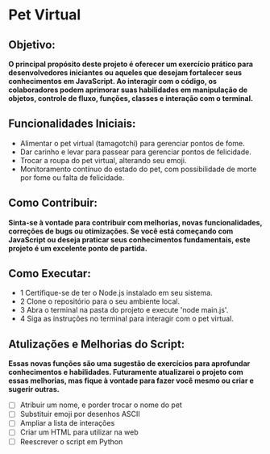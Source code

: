 # Pet Virtual

## Objetivo:
**O principal propósito deste projeto é oferecer um exercício prático para desenvolvedores iniciantes ou aqueles que desejam fortalecer seus conhecimentos em JavaScript. Ao interagir com o código, os colaboradores podem aprimorar suas habilidades em manipulação de objetos, controle de fluxo, funções, classes e interação com o terminal.**

## Funcionalidades Iniciais:
- Alimentar o pet virtual (tamagotchi) para gerenciar pontos de fome.
- Dar carinho e levar para passear para gerenciar pontos de felicidade.
- Trocar a roupa do pet virtual, alterando seu emoji.
- Monitoramento contínuo do estado do  pet, com possibilidade de morte por fome ou falta de felicidade.

## Como Contribuir:
**Sinta-se à vontade para contribuir com melhorias, novas funcionalidades, correções de bugs ou otimizações. Se você está começando com JavaScript ou deseja praticar seus conhecimentos fundamentais, este projeto é um excelente ponto de partida.**

## Como Executar:
- 1 Certifique-se de ter o Node.js instalado em seu sistema.
- 2 Clone o repositório para o seu ambiente local.
- 3 Abra o terminal na pasta do projeto e execute 'node main.js'.
- 4 Siga as instruções no terminal para interagir com o pet virtual.

## Atulizações e Melhorias do Script:

**Essas novas funções são uma sugestão de exercícios para aprofundar conhecimentos e habilidades. Futuramente atualizarei o projeto com essas melhorias, mas fique à vontade para fazer você mesmo ou criar e sugerir outras.**

- [ ] Atribuir um nome, e porder trocar o nome do pet
- [ ] Substituir emoji por desenhos ASCII
- [ ] Ampliar a lista de interações
- [ ] Criar um HTML para utilizar na web
- [ ] Reescrever o script em Python
